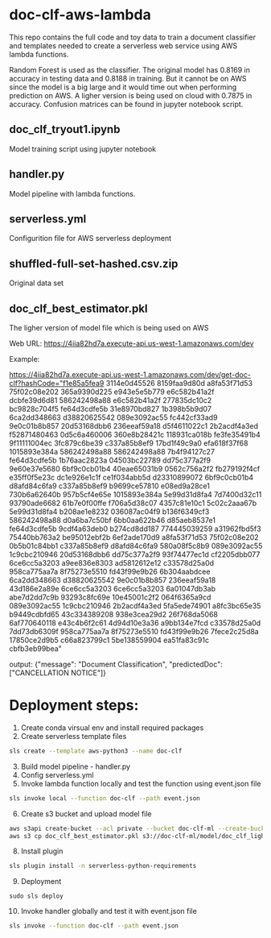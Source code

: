 # doc-clf-aws-lambda
This repo contains the full code and toy data to train a document classifier and templates needed to create a serverless web service using AWS lambda functions.

Random Forest is used as the classifier. The original model has 0.8169 in accuracy in testing data and 0.8188 in training. But it cannot be on AWS since the model is a big large and it would time out when performing prediction on AWS. A ligher version is being used on cloud with 0.7875 in accuracy. Confusion matrices can be found in jupyter notebook script. 

## doc_clf_tryout1.ipynb
Model training script using jupyter notebook

## handler.py
Model pipeline with lambda functions.

## serverless.yml
Configurition file for AWS serverless deployment

## shuffled-full-set-hashed.csv.zip
Original data set

## doc_clf_best_estimator.pkl
The ligher version of model file which is being used on AWS

Web URL: https://4iia82hd7a.execute-api.us-west-1.amazonaws.com/dev

Example:

https://4iia82hd7a.execute-api.us-west-1.amazonaws.com/dev/get-doc-clf?hashCode="f1e85a5fea9 3114e0d45526 8159faa9d80d a8fa53f71d53 75f02c08e202 365a9390d225 e943e5e5b779 e6c582b41a2f dcbfe39d6d81 586242498a88 e6c582b41a2f 277835dc10c2 bc9828c704f5 fe64d3cdfe5b 31e8970bd827 1b398b5b9d07 6ca2dd348663 d38820625542 089e3092ac55 fc442cf33ad9 9e0c01b8b857 20d53168dbb6 236eeaf59a18 d5f4611022c1 2b2acdf4a3ed f52871480463 0d5c6a460006 360e8b28421c 118931ca018b fe3fe35491b4 9f11111004ec 3fc879c6be39 c337a85b8ef9 17bd1f49c9a0 efa618f37f68 1015893e384a 586242498a88 586242498a88 7b4f94127c27 fe64d3cdfe5b 1b76aac2823a 04503bc22789 dd75c377a2f9 9e60e37e5680 6bf9c0cb01b4 40eae65031b9 0562c756a2f2 fb279192f4cf e35ff0f5e23c dc1e926e1c1f ce1f034abb5d d23310899072 6bf9c0cb01b4 d8afd84c6fa9 c337a85b8ef9 b9699ce57810 e08ed9a28ce1 730b6a62640b 957b5cf4e65e 1015893e384a 5e99d31d8fa4 7d7400d32c11 93790ade6682 61b7e0f00ffe f706a5d38c07 4357c81e10c1 5c02c2aaa67b 5e99d31d8fa4 b208ae1e8232 036087ac04f9 b136f6349cf3 586242498a88 d0a6ba7c50bf 6bb0aa622b46 d85aeb8537e1 fe64d3cdfe5b 9cdf4a63deb0 b274cd8dd187 774445039259 a31962fbd5f3 75440bb763a2 be95012ebf2b 6ef2ade170d9 a8fa53f71d53 75f02c08e202 0b5b01c84bb1 c337a85b8ef9 d8afd84c6fa9 580a08f5c8b9 089e3092ac55 1c9cbc210946 20d53168dbb6 dd75c377a2f9 93f74477ec1d cf2205dbb077 6ce6cc5a3203 a9ee836e8303 ad5812612e12 c33578d25a0d 958ca775aa7a 8f75273e5510 fd43f99e9b26 6b304aabdcee 6ca2dd348663 d38820625542 9e0c01b8b857 236eeaf59a18 43d186e2a89e 6ce6cc5a3203 6ce6cc5a3203 6a01047db3ab abe7d2dd7c9b 93293c8fc69e 10e45001c2f2 064f6365a9cd 089e3092ac55 1c9cbc210946 2b2acdf4a3ed 5fa5ede74901 a8fc3bc65e35 b9449cdbfd65 43c334389208 938e3cea29d2 26f768da5068 6af770640118 e43c4b6f2c61 4d94d10e3a36 a9bb134e7fcd c33578d25a0d 7dd73db6309f 958ca775aa7a 8f75273e5510 fd43f99e9b26 7fece2c25d8a 17850ce2d9b5 c66a823799c1 5be138559904 ea51fa83c91c cbfb3eb99bea"

output:
{"message": "Document Classification", "predictedDoc": ["CANCELLATION NOTICE"]}



# Deployment steps:

1. Create conda virsual env and install required packages
2. Create serverless template files
```sh
sls create --template aws-python3 --name doc-clf
```
3. Build model pipeline - handler.py
4. Config serverless.yml
5. Invoke lambda function locally and test the function using event.json file
```sh
sls invoke local --function doc-clf --path event.json
```
6. Create s3 bucket and upload model file
```sh
aws s3api create-bucket --acl private --bucket doc-clf-ml --create-bucket-configuration LocationConstraint=us-west-1
aws s3 cp doc_clf_best_estimator.pkl s3://doc-clf-ml/model/doc_clf_light_model.pkl
```
8. Install plugin
```sh
sls plugin install -n serverless-python-requirements
```
9. Deployment
```
sudo sls deploy
```
10. Invoke handler globally and test it with event.json file
```sh
sls invoke --function doc-clf --path event.json
```
